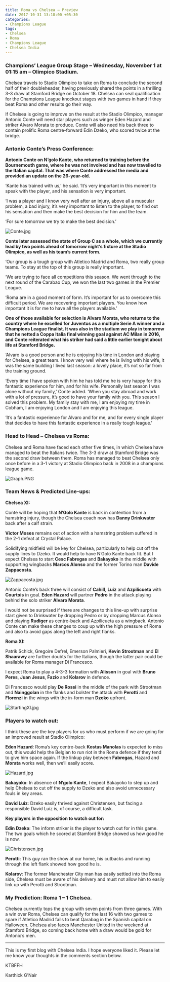 ```yaml
---
title: Roma vs Chelsea – Preview
date: 2017-10-31 13:18:00 +05:30
categories:
- Champions League
tags:
- Chelsea
- Roma
- Champions League
- Chelsea India
---
```


### Champions’ League Group Stage – Wednesday, November 1 at 01:15 am – Olimpico Stadium.

Chelsea travels to Stadio Olimpico to take on Roma to conclude the second half of their doubleheader, having previously shared the points in a thrilling 3-3 draw at Stamford Bridge on October 18. Chelsea can seal qualification for the Champions League knockout stages with two games in hand if they beat Roma and other results go their way.

If Chelsea is going to improve on the result at the Stadio Olimpico, manager Antonio Conte will need star players such as winger Eden Hazard and striker Alvaro Morata to produce. Conte will also need his back three to contain prolific Roma centre-forward Edin Dzeko, who scored twice at the bridge.


### Antonio Conte’s Press Conference:
**Antonio Conte on N’golo Kante, who returned to training before the Bournemouth game, where he was not involved and has now travelled to the Italian capital. That was where Conte addressed the media and provided an update on the 26-year-old.**

‘Kante has trained with us,’ he said. ‘It’s very important in this moment to speak with the player, and his sensation is very important.

‘I was a player and I know very well after an injury, above all a muscular problem, a bad injury, it’s very important to listen to the player, to find out his sensation and then make the best decision for him and the team.

‘For sure tomorrow we try to make the best decision.’

![Conte.jpg](/uploads/Conte.jpg)

**Conte later assessed the state of Group C as a whole, which we currently lead by two points ahead of tomorrow night’s fixture at the Stadio Olimpico, as well as his team’s current form.**

‘Our group is a tough group with Atletico Madrid and Roma, two really group teams. To stay at the top of this group is really important.

‘We are trying to face all competitions this season. We went through to the next round of the Carabao Cup, we won the last two games in the Premier League.

‘Roma are in a good moment of form. It’s important for us to overcome this difficult period. We are recovering important players. You know how important it is for me to have all the players available.’

**One of those available for selection is Alvaro Morata, who returns to the country where he excelled for Juventus as a multiple Serie A winner and a Champions League finalist. It was also in the stadium we play in tomorrow that he netted a Coppa Italia final winning goal against AC Milan in 2016, and Conte reiterated what his striker had said a little earlier tonight about life at Stamford Bridge.**

‘Alvaro is a good person and he is enjoying his time in London and playing for Chelsea, a great team. I know very well where he is living with his wife, it was the same building I lived last season: a lovely place, it’s not so far from the training ground.

‘Every time I have spoken with him he has told me he is very happy for this fantastic experience for him, and for his wife. Personally last season I was alone without my family,’ Conte added. ‘When you stay abroad and work with a lot of pressure, it’s good to have your family with you. This season I solved this problem. My family stay with me, I am enjoying my time in Cobham, I am enjoying London and I am enjoying this league.

‘It’s a fantastic experience for Alvaro and for me, and for every single player that decides to have this fantastic experience in a really tough league.’



### Head to Head – Chelsea vs Roma:

Chelsea and Roma have faced each other five times, in which Chelsea have managed to beat the Italians twice. The 3-3 draw at Stamford Bridge was the second draw between them. Roma has managed to beat Chelsea only once before in a 3-1 victory at Stadio Olimpico back in 2008 in a champions league game.

![Graph.PNG](/uploads/Graph.PNG)



### Team News & Predicted Line-ups:

**Chelsea XI:**

Conte will be hoping that **N’Golo Kante** is back in contention from a hamstring injury, though the Chelsea coach now has **Danny Drinkwater** back after a calf strain.

**Victor Moses** remains out of action with a hamstring problem suffered in the 2-1 defeat at Crystal Palace.

Solidifying midfield will be key for Chelsea, particularly to help cut off the supply lines to Dzeko. It would help to have N’Golo Kante back fit. But I expect Chelsea to start **Cesc Fabregas** and **Bakayoko** in the middle with supporting wingbacks **Marcos Alonso** and the former Torino man **Davide Zappacosta**.

![Zappacosta.jpg](/uploads/Zappacosta.jpg)

Antonio Conte’s back three will consist of **Cahill**, **Luiz** and **Azpilicueta** with **Courtois** in goal. **Eden Hazard** will partner **Pedro** in the attack playing behind the solo striker **Alvaro Morata**.

I would not be surprised if there are changes to this line-up with surprise start given to Drinkwater by dropping Pedro or by dropping Marcus Alonso and playing **Rudiger** as centre-back and Azpilicueta as a wingback. Antonio Conte can make these changes to coup up with the high pressure of Roma and also to avoid gaps along the left and right flanks.

**Roma XI:**

Patrik Schick, Gregoire Defrel, Emerson Palmieri, **Kevin Strootman** and **El Shaarawy** are further doubts for the Italians, though the latter pair could be available for Roma manager Di Francesco. 

I expect Roma to play a 4-3-3 formation with **Alisson** in goal with **Bruno Peres**, **Juan Jesus**, **Fazio** and **Kolarov** in defence. 

Di Francesco would play **De Rossi** in the middle of the park with Strootman and **Nainggolan** in the flanks and bolster the attack with **Perotti** and **Florenzi** in the wings with the in-form man **Dzeko** upfront.

![StartingXI.jpg](/uploads/StartingXI.jpg)



### Players to watch out:

I think these are the key players for us who must perform if we are going for an improved result at Stadio Olimpico:

**Eden Hazard**: Roma’s key centre-back **Kostas Manolas** is expected to miss out, this would help the Belgian to run riot in the Roma defence if they tend to give him space again. If the linkup play between **Fabregas**, Hazard and **Morata** works well, then we’ll easily score.

![Hazard.jpg](/uploads/Hazard.jpg)

**Bakayoko**: In absence of **N’golo Kante**, I expect Bakayoko to step up and help Chelsea to cut off the supply to Dzeko and also avoid unnecessary fouls in key areas.

**David Luiz**: Dzeko easily thrived against Christensen, but facing a responsible David Luiz is, of course, a difficult task.

**Key players in the opposition to watch out for:**

**Edin Dzeko**: The inform striker is the player to watch out for in this game. The two goals which he scored at Stamford Bridge showed us how good he is now.

![Christensen.jpg](/uploads/Christensen.jpg)

**Perotti**: This guy ran the show at our home, his cutbacks and running through the left flank showed how good he is.

**Kolarov**: The former Manchester City man has easily settled into the Roma side, Chelsea must be aware of his delivery and must not allow him to easily link up with Perotti and Strootman.



### My Prediction:  Roma 1 – 1 Chelsea.

Chelsea currently tops the group with seven points from three games. With a win over Roma, Chelsea can qualify for the last 16 with two games to spare if Atletico Madrid fails to beat Qarabag in the Spanish capital on Halloween. Chelsea also faces Manchester United in the weekend at Stamford Bridge, so coming back home with a draw would be gold for Antonio’s men.


_________________________________________

This is my first blog with Chelsea India. I hope everyone liked it. Please let me know your thoughts in the comments section below. 

KTBFFH

Karthick G’Nair



